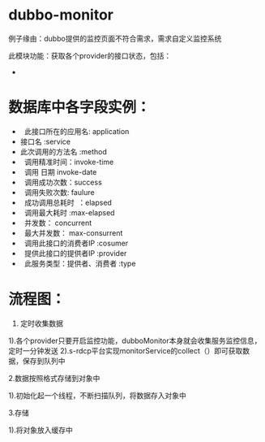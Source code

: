 # dubbo-monitor

例子缘由：dubbo提供的监控页面不符合需求，需求自定义监控系统

此模块功能：获取各个provider的接口状态，包括：
    

*
# 数据库中各字段实例：

*   此接口所在的应用名: application
*   接口名  :service
*   此次调用的方法名 :method
*   调用精准时间：invoke-time
*   调用 日期 invoke-date
*   调用成功次数：success
*   调用失败次数: faulure
*   成功调用总耗时  ：elapsed
*   调用最大耗时  :max-elapsed
*   并发数： concurrent
*   最大并发数：  max-consurrent
*   调用此接口的消费者IP :cosumer
*   提供此接口的提供者IP :provider
*   此服务类型：提供者、消费者 :type


# 流程图： 
1. 定时收集数据

1).各个provider只要开启监控功能，dubboMonitor本身就会收集服务监控信息，定时一分钟发送
2).s-rdcp平台实现monitorService的collect（）即可获取数据，保存到队列中

2.数据按照格式存储到对象中

1).初始化起一个线程，不断扫描队列，将数据存入对象中

3.存储

1).将对象放入缓存中




